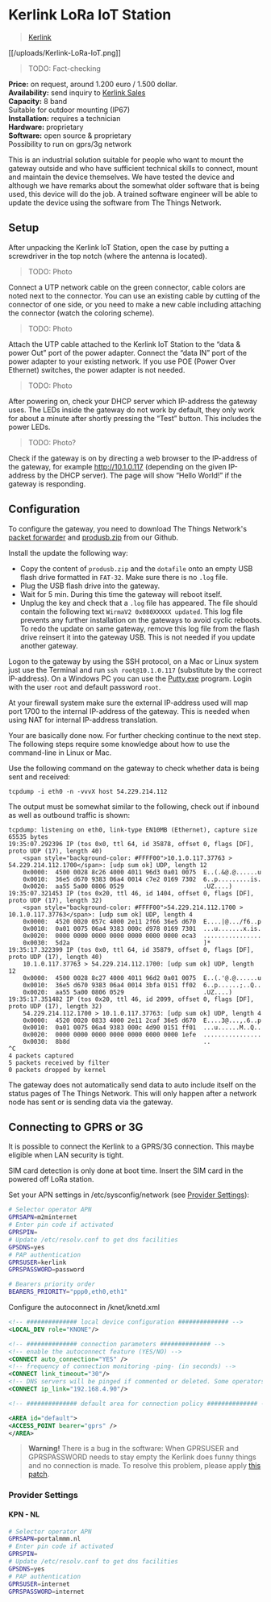 # Kerlink LoRa IoT Station

> [Kerlink](http://www.kerlink.fr/en/)

[[/uploads/Kerlink-LoRa-IoT.png]]

> TODO: Fact-checking

**Price:** on request, around 1.200 euro / 1.500 dollar.  
**Availability:** send inquiry to [Kerlink Sales](mailto:sales@kerlink.fr)  
**Capacity:** 8 band  
Suitable for outdoor mounting (IP67)  
**Installation:** requires a technician  
**Hardware:** proprietary  
**Software:** open source & proprietary  
Possibility to run on gprs/3g network

This is an industrial solution suitable for people who want to mount the gateway outside and who have sufficient technical skills to connect, mount and maintain the device themselves. We have tested the device and although we have remarks about the somewhat older software that is being used, this device will do the job. A trained software engineer will be able to update the device using the software from The Things Network.

## Setup

After unpacking the Kerlink IoT Station, open the case by putting a screwdriver in the top notch (where the antenna is located).

> TODO: Photo

Connect a UTP network cable on the green connector, cable colors are noted next to the connector. You can use an existing cable by cutting of the connector of one side, or you need to make a new cable including attaching the connector (watch the coloring scheme).

> TODO: Photo

Attach the UTP cable attached to the Kerlink IoT Station to the “data & power Out” port of the power adapter. Connect the “data IN” port of the power adapter to your existing network. If you use POE (Power Over Ethernet) switches, the power adapter is not needed.

> TODO: Photo

After powering on, check your DHCP server which IP-address the gateway uses. The LEDs inside the gateway do not work by default, they only work for about a minute after shortly pressing the “Test” button. This includes the power LEDs.

> TODO: Photo?

Check if the gateway is on by directing a web browser to the IP-address of the gateway, for example http://10.1.0.117 (depending on the given IP-address by the DHCP server). The page will show “Hello World!” if the gateway is responding.

## Configuration

To configure the gateway, you need to download The Things Network's [packet forwarder](https://github.com/TheThingsNetwork/kerlink-station-firmware/raw/master/dota/dota_thethingsnetwork_v1.1.tar.gz) and [produsb.zip](https://github.com/TheThingsNetwork/kerlink-station-firmware/raw/master/dota/produsb.zip) from our Github.

Install the update the following way:

- Copy the content of `produsb.zip` and the `dotafile` onto an empty USB flash drive formatted in `FAT-32`. Make sure there is no `.log` file.
- Plug the USB flash drive into the gateway.
- Wait for 5 min. During this time the gateway will reboot itself.
- Unplug the key and check that a `.log` file has appeared. The file should contain the following text `WirmaV2 0x080XXXXX updated`. This log file prevents any further installation on the gateways to avoid cyclic reboots.  
  To redo the update on same gateway, remove this log file from the flash drive reinsert it into the gateway USB. This is not needed if you update another gateway.

Logon to the gateway by using the SSH protocol, on a Mac or Linux system just use the Terminal and run `ssh root@10.1.0.117` (substitute by the correct IP-address).  On a Windows PC you can use the [Putty.exe](http://www.chiark.greenend.org.uk/~sgtatham/putty/download.html) program. Login with the user `root` and default password `root`.

At your firewall system make sure the external IP-address used will map port 1700 to the internal IP-address of the gateway. This is needed when using NAT for internal IP-address translation.

Your are basically done now. For further checking continue to the next step. The following steps require some knowledge about how to use the command-line in Linux or Mac.

Use the following command on the gateway to check whether data is being sent and received:

`tcpdump -i eth0 -n -vvvX host 54.229.214.112`

The output must be somewhat similar to the following, check out if inbound as well as outbound traffic is shown:

```
tcpdump: listening on eth0, link-type EN10MB (Ethernet), capture size 65535 bytes
19:35:07.292396 IP (tos 0x0, ttl 64, id 35878, offset 0, flags [DF], proto UDP (17), length 40)
    <span style="background-color: #FFFF00">10.1.0.117.37763 > 54.229.214.112.1700</span>: [udp sum ok] UDP, length 12
	0x0000:  4500 0028 8c26 4000 4011 96d3 0a01 0075  E..(.&@.@......u
	0x0010:  36e5 d670 9383 06a4 0014 c7e2 0169 7302  6..p.........is.
	0x0020:  aa55 5a00 0806 0529                      .UZ....)
19:35:07.321453 IP (tos 0x20, ttl 46, id 1404, offset 0, flags [DF], proto UDP (17), length 32)
    <span style="background-color: #FFFF00">54.229.214.112.1700 > 10.1.0.117.37763</span>: [udp sum ok] UDP, length 4
	0x0000:  4520 0020 057c 4000 2e11 2f66 36e5 d670  E....|@.../f6..p
	0x0010:  0a01 0075 06a4 9383 000c d978 0169 7301  ...u.......x.is.
	0x0020:  0000 0000 0000 0000 0000 0000 0000 eca3  ................
	0x0030:  5d2a                                     ]*
19:35:17.322399 IP (tos 0x0, ttl 64, id 35879, offset 0, flags [DF], proto UDP (17), length 40)
    10.1.0.117.37763 > 54.229.214.112.1700: [udp sum ok] UDP, length 12
	0x0000:  4500 0028 8c27 4000 4011 96d2 0a01 0075  E..(.'@.@......u
	0x0010:  36e5 d670 9383 06a4 0014 3bfa 0151 ff02  6..p......;..Q..
	0x0020:  aa55 5a00 0806 0529                      .UZ....)
19:35:17.351482 IP (tos 0x20, ttl 46, id 2099, offset 0, flags [DF], proto UDP (17), length 32)
    54.229.214.112.1700 > 10.1.0.117.37763: [udp sum ok] UDP, length 4
	0x0000:  4520 0020 0833 4000 2e11 2caf 36e5 d670  E....3@...,.6..p
	0x0010:  0a01 0075 06a4 9383 000c 4d90 0151 ff01  ...u......M..Q..
	0x0020:  0000 0000 0000 0000 0000 0000 0000 1efe  ................
	0x0030:  8b8d                                     ..
^C
4 packets captured
5 packets received by filter
0 packets dropped by kernel
```

The gateway does not automatically send data to auto include itself on the status pages of The Things Network. This will only happen after a network node has sent or is sending data via the gateway.

## Connecting to GPRS or 3G

It is possible to connect the Kerlink to a GPRS/3G connection. This maybe eligible when LAN security is tight.

SIM card detection is only done at boot time. Insert the SIM card in the powered off LoRa station.

Set your APN settings in /etc/sysconfig/network (see [Provider Settings](#provider-settings)):

```sh
# Selector operator APN
GPRSAPN=m2minternet
# Enter pin code if activated
GPRSPIN=
# Update /etc/resolv.conf to get dns facilities
GPSDNS=yes
# PAP authentication
GPRSUSER=kerlink
GPRSPASSWORD=password

# Bearers priority order
BEARERS_PRIORITY="ppp0,eth0,eth1"
```

Configure the autoconnect in /knet/knetd.xml

```xml
<!-- ############## local device configuration ############## -->
<LOCAL_DEV role="KNONE"/>

<!-- ############## connection parameters ############## -->
<!-- enable the autoconnect feature (YES/NO) -->
<CONNECT auto_connection="YES" />
<!-- frequency of connection monitoring -ping- (in seconds) -->
<CONNECT link_timeout="30"/>
<!-- DNS servers will be pinged if commented or deleted. Some operators can block the ping on there DNS servers -->
<CONNECT ip_link="192.168.4.90"/>

<!-- ############## default area for connection policy ############## -->

<AREA id="default">
<ACCESS_POINT bearer="gprs" />
</AREA>    
```

> **Warning!** There is a bug in the software: When GPRSUSER and GPRSPASSWORD needs to stay empty the Kerlink does funny things and no connection is made.
To resolve this problem, please apply [this patch](https://github.com/TheThingsNetwork/kerlink-station-firmware/blob/master/dota/dota_update_gprs_script.tar.gz?raw=true).

### Provider Settings

#### KPN - NL

```sh
# Selector operator APN
GPRSAPN=portalmmm.nl
# Enter pin code if activated
GPRSPIN=
# Update /etc/resolv.conf to get dns facilities
GPSDNS=yes
# PAP authentication
GPRSUSER=internet
GPRSPASSWORD=internet
```

